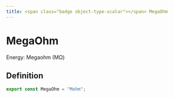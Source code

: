 ```yaml
---
title: <span class="badge object-type-scalar"></span> MegaOhm
---
```

# <span class="badge object-type-scalar"></span> MegaOhm

Energy: Megaohm (MΩ)

## Definition

```typescript
export const MegaOhm = "Mohm";

```
